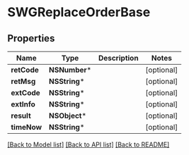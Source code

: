 # SWGReplaceOrderBase

## Properties
Name | Type | Description | Notes
------------ | ------------- | ------------- | -------------
**retCode** | **NSNumber*** |  | [optional] 
**retMsg** | **NSString*** |  | [optional] 
**extCode** | **NSString*** |  | [optional] 
**extInfo** | **NSString*** |  | [optional] 
**result** | **NSObject*** |  | [optional] 
**timeNow** | **NSString*** |  | [optional] 

[[Back to Model list]](../README.md#documentation-for-models) [[Back to API list]](../README.md#documentation-for-api-endpoints) [[Back to README]](../README.md)


